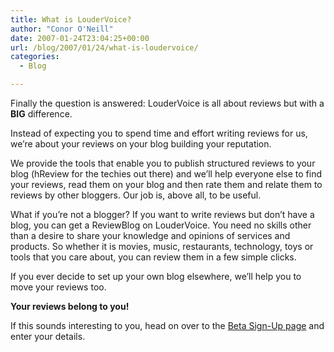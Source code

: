 ```yaml
---
title: What is LouderVoice?
author: "Conor O'Neill"
date: 2007-01-24T23:04:25+00:00
url: /blog/2007/01/24/what-is-loudervoice/
categories:
  - Blog

---
```

Finally the question is answered: LouderVoice is all about reviews but with a **BIG** difference.

Instead of expecting you to spend time and effort writing reviews for us, we&#8217;re about your reviews on your blog building your reputation.

We provide the tools that enable you to publish structured reviews to your blog (hReview for the techies out there) and we&#8217;ll help everyone else to find your reviews, read them on your blog and then rate them and relate them to reviews by other bloggers. Our job is, above all, to be useful.

What if you&#8217;re not a blogger? If you want to write reviews but don&#8217;t have a blog, you can get a ReviewBlog on LouderVoice. You need no skills other than a desire to share your knowledge and opinions of services and products. So whether it is movies, music, restaurants, technology, toys or tools that you care about, you can review them in a few simple clicks.

If you ever decide to set up your own blog elsewhere, we&#8217;ll help you to move your reviews too.

**Your reviews belong to you!**

If this sounds interesting to you, head on over to the [Beta Sign-Up page][1] and enter your details.

 [1]: http://www.loudervoice.com/
